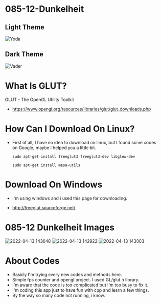 # 085-12-Dunkelheit
## Light Theme
![Yoda](https://raw.githubusercontent.com/scarmuega/choose-your-side/master/yoda.svg?sanitize=true#gh-light-mode-only)

## Dark Theme
![Vader](https://raw.githubusercontent.com/scarmuega/choose-your-side/master/vader.svg?sanitize=true#gh-dark-mode-only)

# What Is GLUT?
GLUT - The OpenGL Utility Toolkit
* https://www.opengl.org/resources/libraries/glut/glut_downloads.php

# How Can I Download On Linux?
- First of all, I have no idea to download on linux, but I found some codes on Google, maybe I helped you a little bit.

  ```sudo apt-get install freeglut3 freeglut3-dev libglew-dev```
  
  ```sudo apt-get install mesa-utils```

# Download On Windows
- I'm using windows and i used this page for downloading.
*  http://freeglut.sourceforge.net/







# 085-12 Dunkelheit Images

![2022-04-13 143048](https://user-images.githubusercontent.com/66999194/163170981-d3631119-dd9a-4f1e-b413-46dd434eb4db.png)
![2022-04-13 142922](https://user-images.githubusercontent.com/66999194/163170990-7f6f3cdf-76e0-4677-be5d-3a1b82cb10d2.png)
![2022-04-13 143003](https://user-images.githubusercontent.com/66999194/163170996-a166b00c-bd5e-4598-8551-3730aa4a4e4c.png)





  
# About Codes
- Basicly I'm trying every new codes and methods here. 
- Simple fps counter and opengl project.
  I used GL/glut.h library.
- I'm aware that the code is too complicated but I'm too busy to fix it. 
- I'm coding this app just to have fun with cpp and learn a few things.
- By the way so many code not running, i know.
